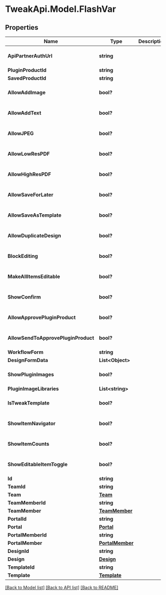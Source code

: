 # TweakApi.Model.FlashVar
## Properties

Name | Type | Description | Notes
------------ | ------------- | ------------- | -------------
**ApiPartnerAuthUrl** | **string** |  | [optional] [default to ""]
**PluginProductId** | **string** |  | [optional] 
**SavedProductId** | **string** |  | [optional] 
**AllowAddImage** | **bool?** |  | [optional] [default to false]
**AllowAddText** | **bool?** |  | [optional] [default to false]
**AllowJPEG** | **bool?** |  | [optional] [default to false]
**AllowLowResPDF** | **bool?** |  | [optional] [default to false]
**AllowHighResPDF** | **bool?** |  | [optional] [default to false]
**AllowSaveForLater** | **bool?** |  | [optional] [default to false]
**AllowSaveAsTemplate** | **bool?** |  | [optional] [default to false]
**AllowDuplicateDesign** | **bool?** |  | [optional] [default to false]
**BlockEditing** | **bool?** |  | [optional] [default to false]
**MakeAllItemsEditable** | **bool?** |  | [optional] [default to false]
**ShowConfirm** | **bool?** |  | [optional] [default to false]
**AllowApprovePluginProduct** | **bool?** |  | [optional] [default to false]
**AllowSendToApprovePluginProduct** | **bool?** |  | [optional] [default to false]
**WorkflowForm** | **string** |  | [optional] 
**DesignFormData** | **List&lt;Object&gt;** |  | [optional] 
**ShowPluginImages** | **bool?** |  | [optional] [default to false]
**PluginImageLibraries** | **List&lt;string&gt;** |  | [optional] 
**IsTweakTemplate** | **bool?** |  | [optional] [default to false]
**ShowItemNavigator** | **bool?** |  | [optional] [default to false]
**ShowItemCounts** | **bool?** |  | [optional] [default to false]
**ShowEditableItemToggle** | **bool?** |  | [optional] [default to false]
**Id** | **string** |  | [optional] 
**TeamId** | **string** |  | [optional] 
**Team** | [**Team**](Team.md) |  | [optional] 
**TeamMemberId** | **string** |  | [optional] 
**TeamMember** | [**TeamMember**](TeamMember.md) |  | [optional] 
**PortalId** | **string** |  | [optional] 
**Portal** | [**Portal**](Portal.md) |  | [optional] 
**PortalMemberId** | **string** |  | [optional] 
**PortalMember** | [**PortalMember**](PortalMember.md) |  | [optional] 
**DesignId** | **string** |  | [optional] 
**Design** | [**Design**](Design.md) |  | [optional] 
**TemplateId** | **string** |  | [optional] 
**Template** | [**Template**](Template.md) |  | [optional] 

[[Back to Model list]](../README.md#documentation-for-models) [[Back to API list]](../README.md#documentation-for-api-endpoints) [[Back to README]](../README.md)

